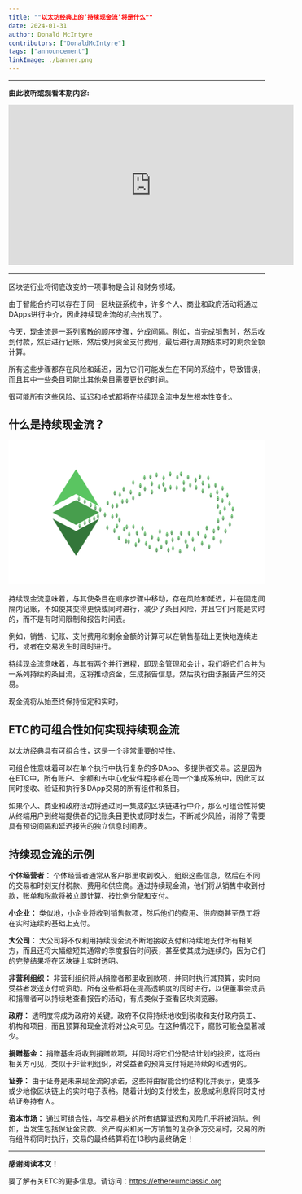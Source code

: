 ```yaml
---
title: ""以太坊经典上的‘持续现金流’将是什么""
date: 2024-01-31
author: Donald McIntyre
contributors: ["DonaldMcIntyre"]
tags: ["announcement"]
linkImage: ./banner.png
---
```


---

**由此收听或观看本期内容:**

<iframe width="560" height="315" src="https://www.youtube.com/embed/fnKqR_5CV4w?si=G1_0G6i_c1lu1F03" title="YouTube video player" frameborder="0" allow="accelerometer; autoplay; clipboard-write; encrypted-media; gyroscope; picture-in-picture; web-share" allowfullscreen></iframe>

---
区块链行业将彻底改变的一项事物是会计和财务领域。

由于智能合约可以存在于同一区块链系统中，许多个人、商业和政府活动将通过DApps进行中介，因此持续现金流的机会出现了。

今天，现金流是一系列离散的顺序步骤，分成间隔。例如，当完成销售时，然后收到付款，然后进行记账，然后使用资金支付费用，最后进行周期结束时的剩余金额计算。

所有这些步骤都存在风险和延迟，因为它们可能发生在不同的系统中，导致错误，而且其中一些条目可能比其他条目需要更长的时间。

很可能所有这些风险、延迟和格式都将在持续现金流中发生根本性变化。

## 什么是持续现金流？

![](./1.png)

持续现金流意味着，与其使条目在顺序步骤中移动，存在风险和延迟，并在固定间隔内记账，不如使其变得更快或同时进行，减少了条目风险，并且它们可能是实时的，而不是有时间限制和报告时间表。

例如，销售、记账、支付费用和剩余金额的计算可以在销售基础上更快地连续进行，或者在交易发生时同时进行。

持续现金流意味着，与其有两个并行进程，即现金管理和会计，我们将它们合并为一系列持续的条目流，这将推动资金，生成报告信息，然后执行由该报告产生的交易。

现金流将从始至终保持恒定和实时。

## ETC的可组合性如何实现持续现金流

以太坊经典具有可组合性，这是一个非常重要的特性。

可组合性意味着可以在单个执行中执行复杂的多DApp、多提供者交易。这是因为在ETC中，所有账户、余额和去中心化软件程序都在同一个集成系统中，因此可以同时接收、验证和执行多DApp交易的所有组件和条目。

如果个人、商业和政府活动将通过同一集成的区块链进行中介，那么可组合性将使从终端用户到终端提供者的记账条目更快或同时发生，不断减少风险，消除了需要具有预设间隔和延迟报告的独立信息时间表。

## 持续现金流的示例

**个体经营者：** 个体经营者通常从客户那里收到收入，组织这些信息，然后在不同的交易和时刻支付税款、费用和供应商。通过持续现金流，他们将从销售中收到付款，账单和税款将被立即计算、按比例分配和支付。

**小企业：** 类似地，小企业将收到销售款项，然后他们的费用、供应商甚至员工将在实时连续的基础上支付。

**大公司：** 大公司将不仅利用持续现金流不断地接收支付和持续地支付所有相关方，而且还将大幅缩短其通常的季度报告时间表，甚至使其成为连续的，因为它们的完整结果将在区块链上实时透明。

**非营利组织：** 非营利组织将从捐赠者那里收到款项，并同时执行其预算，实时向受益者发送支付或资助。所有这些都将在提高透明度的同时进行，以便董事会成员和捐赠者可以持续地查看报告的活动，有点类似于查看区块浏览器。

**政府：** 透明度将成为政府的关键。政府不仅将持续地收到税收和支付政府员工、机构和项目，而且预算和现金流将对公众可见。在这种情况下，腐败可能会显著减少。

**捐赠基金：** 捐赠基金将收到捐赠款项，并同时将它们分配给计划的投资，这将由相关方可见，类似于非营利组织，对受益者的预算支付将是持续的和透明的。

**证券：** 由于证券是未来现金流的承诺，这些将由智能合约结构化并表示，更或多或少地像区块链上的实时电子表格。随着计划的支付发生，股息或利息将同时支付给证券持有人。

**资本市场：** 通过可组合性，与交易相关的所有结算延迟和风险几乎将被消除。例如，当发生包括保证金贷款、资产购买和另一方销售的复杂多方交易时，交易的所有组件将同时执行，交易的最终结算将在13秒内最终确定！

---

**感谢阅读本文！**

要了解有关ETC的更多信息，请访问：https://ethereumclassic.org
